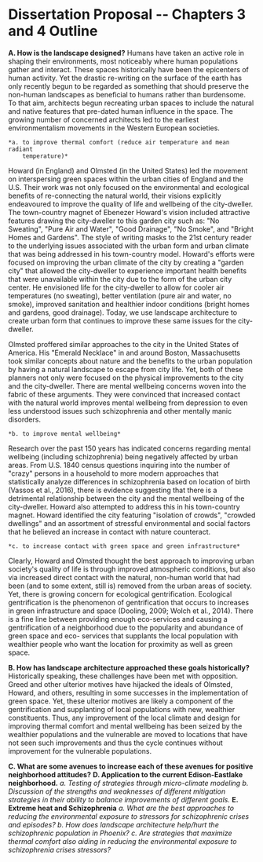 # Dissertation Proposal -- Chapters 3 and 4 Outline
**A. How is the landscape designed?**
Humans have taken an active role in shaping their environments, most noticeably
where human populations gather and interact. These spaces historically have been
the epicenters of human activity. Yet the drastic re-writing on the surface of
the earth has only recently begun to be regarded as something that should
preserve the non-human landscapes as beneficial to humans rather than
burdensome. To that aim, architects begun recreating urban spaces to include
the natural and native features that pre-dated human influence in the space.
The growing number of concerned architects led to the earliest environmentalism
movements in the Western European societies.

	*a. to improve thermal comfort (reduce air temperature and mean radiant
		temperature)*
Howard (in England) and Olmsted (in the United States) led the movement on
interspersing green spaces within the urban cities of England and the U.S.
Their work was not only focused on the environmental and ecological benefits of
re-connecting the natural world, their visions explicitly endeavoured to
improve the quality of life and wellbeing of the city-dweller. The town-country
magnet of Ebenezer Howard's vision included attractive features drawing the
city-dweller to this garden city such as: "No Sweating", "Pure Air and Water",
"Good Drainage", "No Smoke", and "Bright Homes and Gardens". The style of
writing masks to the 21st century reader to the underlying issues associated
with the urban form and urban climate that was being addressed in his
town-country model. Howard's efforts were focused on improving the urban climate
of the city by creating a "garden city" that allowed the city-dweller to
experience important health benefits that were unavailable within the city due
to the form of the urban city center. He envisioned life for the city-dweller
to allow for cooler air temperatures (no sweating), better ventilation (pure
air and water, no smoke), improved sanitation and healthier indoor conditions
(bright homes and gardens, good drainage). Today, we use landscape architecture
to create urban form that continues to improve these same issues for the
city-dweller.

Olmsted proffered similar approaches to the city in the United States of
America. His "Emerald Necklace" in and around Boston, Massachusetts took similar
concepts about nature and the benefits to the urban population by having a
natural landscape to escape from city life. Yet, both of these planners not
only were focused on the physical improvements to the city and the city-dweller.
There are mental wellbeing concerns woven into the fabric of these arguments.
They were convinced that increased contact with the natural world improves
mental wellbeing from depression to even less understood issues such
schizophrenia and other mentally manic disorders.

	*b. to improve mental wellbeing*
Research over the past 150 years has indicated concerns regarding mental
wellbeing (including schizophrenia) being negatively affected by urban areas.
From U.S. 1840 census questions inquiring into the number of "crazy" persons
in a household to more modern approaches that statistically analyze differences
in schizophrenia based on location of birth (Vassos et al., 2016), there is
evidence suggesting that there is a detrimental relationship between the city
and the mental wellbeing of the city-dweller. Howard also attempted to address
this in his town-country magnet. Howard identified the city featuring
"isolation of crowds", "crowded dwellings" and an assortment of stressful
environmental and social factors that he believed an increase in contact with
nature counteract.

	*c. to increase contact with green space and green infrastructure*
Clearly, Howard and Olmsted thought the best approach to improving urban
society's quality of life is through improved atmospheric conditions, but also
via increased direct contact with the natural, non-human world that had been
(and to some extent, still is) removed from the urban areas of society. Yet,
there is growing concern for ecological gentrification. Ecological
gentrification is the phenomenon of gentrification that occurs to increases in
green infrastructure and space (Dooling, 2009; Wolch et al., 2014). There is a
fine line between providing enough eco-services and causing a gentrification of
a neighborhood due to the popularity and abundance of green space and eco-
services that supplants the local population with wealthier people who want the
location for proximity as well as green space.

**B. How has landscape architecture approached these goals historically?**
Historically speaking, these challenges have been met with opposition. Greed
and other ulterior motives have hijacked the ideals of Olmsted, Howard, and
others, resulting in some successes in the implementation of green space. Yet,
these ulterior motives are likely a component of the gentrification and
supplanting of local populations with new, wealthier constituents. Thus, any
improvement of the local climate and design for improving thermal comfort and
mental wellbeing has been seized by the wealthier populations and the
vulnerable are moved to locations that have not seen such improvements and thus
the cycle continues without improvement for the vulnerable populations.

**C. What are some avenues to increase each of these avenues for positive
neighborhood attitudes?**
**D. Application to the current Edison-Eastlake neighborhood.**
	*a. Testing of strategies through micro-climate modeling*
	*b. Discussion of the strengths and weaknesses of different mitigation
	strategies in their ability to balance improvements of different goals.*
**E. Extreme heat and Schizophrenia**
	*a. What are the best approaches to reducing the environmental exposure to
	stressors for schizophrenic crises and episodes?*
	*b. How does landscape architecture help/hurt the schizophrenic population
		in Phoenix?*
	*c. Are strategies that maximize thermal comfort also aiding in reducing the
		environmental exposure to schizophrenia crises stressors?*
